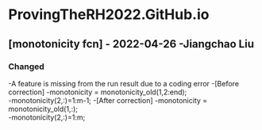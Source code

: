 # ProvingTheRH2022.GitHub.io







## [monotonicity fcn] - 2022-04-26 -Jiangchao Liu
### Changed
-A feature is missing from the run result due to a coding error
-[Before correction]
-monotonicity = monotonicity_old(1,2:end);  
-monotonicity(2,:)=1:m-1;
-[After correction]
-monotonicity = monotonicity_old(1,:);  
-monotonicity(2,:)=1:m;
